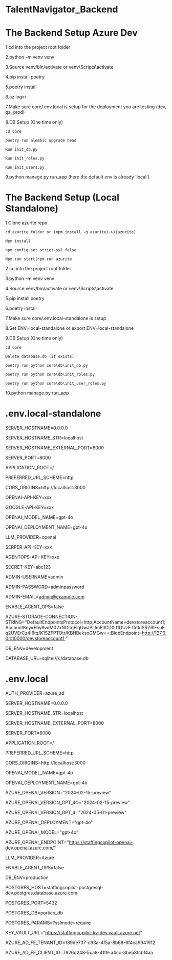 # TalentNavigator_Backend
# The Backend Setup Azure Dev 

 

1.cd into the project root folder 

2.python –m venv venv 

3.Source venv/bin/activate or venv\Scripts\activate 

4.pip install poetry 

5.poetry install  

6.az login 

7.Make sure core/.env.local is setup for the deployment you are testing (dev, qa, prod) 

8.DB Setup (One time only) 

    cd core 
    
    poetry run alembic upgrade head 
    
    Run init_db.py 
    
    Run init_roles.py 
    
    Run init_users.py 

9.python manage.py run_app (here the default env is already 'local') 

 

 

 

# The Backend Setup (Local Standalone) 

 

1.Clone azurite repo 

    cd azurite folder or (npm install -g azurite)->)(azurite) 
    
    Npm install  
    
    npm config set strict-ssl false 
    
    Npm run start(npm run azurite 

 

2.cd into the project root folder 

3.python –m venv venv 

4.Source venv/bin/activate or venv\Scripts\activate 

5.pip install poetry 

6.poetry install  

7.Make sure core/.env.local-standalone is setup 

8.Set ENV=local-standalone or export ENV=local-standalone 

9.DB Setup (One time only) 

    cd core 
    
    Delete database.db (if exists) 
    
    poetry run python core\db\init_db.py 
    
    poetry run python core\db\init_roles.py 
    
    poetry run python core\db\init_user_roles.py 

10.python manage.py run_app 

 

 

# .env.local-standalone 

SERVER_HOSTNAME=0.0.0.0 

SERVER_HOSTNAME_STR=localhost 

SERVER_HOSTNAME_EXTERNAL_PORT=8000 

SERVER_PORT=8000 

APPLICATION_ROOT=/ 

PREFERRED_URL_SCHEME=http 

CORS_ORIGINS=http://localhost:3000 

OPENAI-API-KEY=xxx 

GOOGLE-API-KEY=xxx 

OPENAI_MODEL_NAME=gpt-4o 

OPENAI_DEPLOYMENT_NAME=gpt-4o 

LLM_PROVIDER=openai 

SERPER-API-KEY=xxx 

AGENTOPS-API-KEY=xxx 

SECRET-KEY=abc123 

ADMIN-USERNAME=admin 

ADMIN-PASSWORD=adminpassword 

ADMIN-EMAIL=admin@example.com 

ENABLE_AGENT_OPS=false 

AZURE-STORAGE-CONNECTION-STRING="DefaultEndpointsProtocol=http;AccountName=devstoreaccount1;AccountKey=Eby8vdM02xNOcqFlqUwJPLlmEtlCDXJ1OUzFT50uSRZ6IFsuFq2UVErCz4I6tq/K1SZFPTOtr/KBHBeksoGMGw==;BlobEndpoint=http://127.0.0.1:10000/devstoreaccount1;" 
 

DB_ENV=development 

DATABASE_URL=sqlite:///./database.db 

 

 

# .env.local 

AUTH_PROVIDER=azure_ad 

SERVER_HOSTNAME=0.0.0.0 

SERVER_HOSTNAME_STR=localhost 

SERVER_HOSTNAME_EXTERNAL_PORT=8000 

SERVER_PORT=8000 

APPLICATION_ROOT=/ 

PREFERRED_URL_SCHEME=http 

CORS_ORIGINS=http://localhost:3000 

OPENAI_MODEL_NAME=gpt-4o 

OPENAI_DEPLOYMENT_NAME=gpt-4o 

AZURE_OPENAI_VERSION="2024-02-15-preview" 

AZURE_OPENAI_VERSION_GPT_4O="2024-02-15-preview" 

AZURE_OPENAI_VERSION_GPT_4="2024-05-01-preview" 

AZURE_OPENAI_DEPLOYMENT="gpt-4o" 

AZURE_OPENAI_MODEL="gpt-4o" 

AZURE_OPENAI_ENDPOINT="https://staffingcopilot-openai-dev.openai.azure.com/" 

LLM_PROVIDER=Azure 

ENABLE_AGENT_OPS=false 

DB_ENV=production 

POSTGRES_HOST=staffingcopilot-postgresql-dev.postgres.database.azure.com 

POSTGRES_PORT=5432 

POSTGRES_DB=portico_db 

POSTGRES_PARAMS=?sslmode=require 

KEY_VAULT_URL="https://staffingcopilot-kv-dev.vault.azure.net" 

AZURE_AD_FE_TENANT_ID=189de737-c93a-4f5a-8b68-6f4ca9941912 

AZURE_AD_FE_CLIENT_ID=7926d248-5ca8-41f9-a4cc-3be58fcbf4aa 
